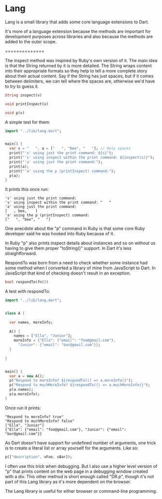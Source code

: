 Lang
====

Lang is a small library that adds some core language extensions to Dart.

It's more of a language extension because the methods are important for development purposes across libraries and also because the methods are added to the outer scope.

==============

The inspect method was inspired by Ruby's own version of it. The main idea is that the String returned by it is more detailed. The String wraps content into their appropriate formats so they help to tell a more complete story about their actual content. Say if the String has just spaces, but if it comes between delimiters, we can tell where the spaces are, otherwise we'd have to try to guess it.

```dart
String inspect(v)

void printInspect(v)

void p(v)
```

A simple test for them:


```dart
import "../lib/lang.dart";


main() {
  var s = "   ", a = ["   ", "bee", "   "]; // Only spaces
  print("'s' using just the print command: ${s}");
  print("'s' using inspect within the print command: ${inspect(s)}");
  print("'a' using just the print command:");
  print(a);
  print("'a' using the p (printInspect) command:");
  p(a);
}
```

It prints this once run:

```
's' using just the print command:    
's' using inspect within the print command: "   "
'a' using just the print command:
[   , bee,    ]
'a' using the p (printInspect) command:
["   ", "bee", "   "]
```

One anecdote about the "p" command in Ruby is that some core Ruby developer said he was hooked into Ruby because of it.

In Ruby "p" also prints inspect details about instances and so on without us having to give them proper "toString()" support. In Dart it's less straightforward.

RespondTo was born from a need to check whether some instance had some method when I converted a library of mine from JavaScript to Dart. In JavaScript that kind of checking doesn't result in an exception.

```dart
bool respondTo(fn())
```

A test with respondTo:

```dart
import "../lib/lang.dart";


class A {
  
  var names, moreInfo;
  
  A() {
    names = ["Ella", "Junior"];
    moreInfo = {"Ella": {"email": "foo@gmail.com"},
      "Junior": {"email": "bar@gmail.com"}};
  }
  
}


main() {
  var a = new A();
  p("Respond to moreInfo? ${respondTo(() => a.moreInfo)}");
  p("Respond to muchMoreInfo? ${respondTo(() => a.muchMoreInfo)}");
  p(a.names);
  p(a.moreInfo);
}
```

Once run it prints:

```
"Respond to moreInfo? true"
"Respond to muchMoreInfo? false"
["Ella", "Junior"]
{"Ella": {"email": "foo@gmail.com"}, "Junior": {"email": "bar@gmail.com"}}
```

As Dart doesn't have support for undefined number of arguments, one trick is to create a literal list or array yourself for the arguments. Like so:

```dart
p(["description", vFoo, sBar]);
```

I often use this trick when debugging. But I also use a higher level version of "p" that prints content on the web page in a debugging window created with a div. This other method is short enough called "DR.p", though it's not part of this Lang library as it's more dependent on the browser.

The Lang library is useful for either browser or command-line programming.
